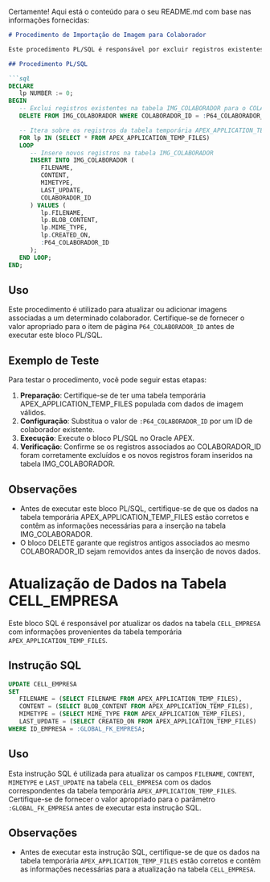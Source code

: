 Certamente! Aqui está o conteúdo para o seu README.md com base nas informações fornecidas:

```markdown
# Procedimento de Importação de Imagem para Colaborador

Este procedimento PL/SQL é responsável por excluir registros existentes na tabela IMG_COLABORADOR para um determinado COLABORADOR_ID e inserir novos registros com base nos dados da tabela temporária APEX_APPLICATION_TEMP_FILES.

## Procedimento PL/SQL

```sql
DECLARE
   lp NUMBER := 0;
BEGIN
   -- Exclui registros existentes na tabela IMG_COLABORADOR para o COLABORADOR_ID fornecido
   DELETE FROM IMG_COLABORADOR WHERE COLABORADOR_ID = :P64_COLABORADOR_ID;

   -- Itera sobre os registros da tabela temporária APEX_APPLICATION_TEMP_FILES
   FOR lp IN (SELECT * FROM APEX_APPLICATION_TEMP_FILES)
   LOOP
      -- Insere novos registros na tabela IMG_COLABORADOR
      INSERT INTO IMG_COLABORADOR (
         FILENAME,
         CONTENT,
         MIMETYPE,
         LAST_UPDATE,
         COLABORADOR_ID
      ) VALUES (
         lp.FILENAME,
         lp.BLOB_CONTENT,
         lp.MIME_TYPE,
         lp.CREATED_ON,
         :P64_COLABORADOR_ID
      );
   END LOOP;
END;
```

## Uso

Este procedimento é utilizado para atualizar ou adicionar imagens associadas a um determinado colaborador. Certifique-se de fornecer o valor apropriado para o item de página `P64_COLABORADOR_ID` antes de executar este bloco PL/SQL.

## Exemplo de Teste

Para testar o procedimento, você pode seguir estas etapas:

1. **Preparação**: Certifique-se de ter uma tabela temporária APEX_APPLICATION_TEMP_FILES populada com dados de imagem válidos.
2. **Configuração**: Substitua o valor de `:P64_COLABORADOR_ID` por um ID de colaborador existente.
3. **Execução**: Execute o bloco PL/SQL no Oracle APEX.
4. **Verificação**: Confirme se os registros associados ao COLABORADOR_ID foram corretamente excluídos e os novos registros foram inseridos na tabela IMG_COLABORADOR.

## Observações

- Antes de executar este bloco PL/SQL, certifique-se de que os dados na tabela temporária APEX_APPLICATION_TEMP_FILES estão corretos e contêm as informações necessárias para a inserção na tabela IMG_COLABORADOR.
- O bloco DELETE garante que registros antigos associados ao mesmo COLABORADOR_ID sejam removidos antes da inserção de novos dados.



# Atualização de Dados na Tabela CELL_EMPRESA

Este bloco SQL é responsável por atualizar os dados na tabela `CELL_EMPRESA` com informações provenientes da tabela temporária `APEX_APPLICATION_TEMP_FILES`.

## Instrução SQL

```sql
UPDATE CELL_EMPRESA
SET 
   FILENAME = (SELECT FILENAME FROM APEX_APPLICATION_TEMP_FILES),
   CONTENT = (SELECT BLOB_CONTENT FROM APEX_APPLICATION_TEMP_FILES),
   MIMETYPE = (SELECT MIME_TYPE FROM APEX_APPLICATION_TEMP_FILES),
   LAST_UPDATE = (SELECT CREATED_ON FROM APEX_APPLICATION_TEMP_FILES)
WHERE ID_EMPRESA = :GLOBAL_FK_EMPRESA;
```

## Uso

Esta instrução SQL é utilizada para atualizar os campos `FILENAME`, `CONTENT`, `MIMETYPE` e `LAST_UPDATE` na tabela `CELL_EMPRESA` com os dados correspondentes da tabela temporária `APEX_APPLICATION_TEMP_FILES`. Certifique-se de fornecer o valor apropriado para o parâmetro `:GLOBAL_FK_EMPRESA` antes de executar esta instrução SQL.

## Observações

- Antes de executar esta instrução SQL, certifique-se de que os dados na tabela temporária `APEX_APPLICATION_TEMP_FILES` estão corretos e contêm as informações necessárias para a atualização na tabela `CELL_EMPRESA`.

